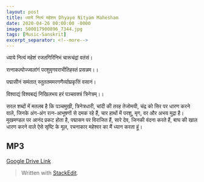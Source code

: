 ```yaml
---
layout: post
title: ध्याये नित्यं महेशम Dhyaye Nityam Mahesham
date: 2020-04-26 00:00:00 -0000
image: 500017900896_7344.jpg
tags: [Music-Sanskrit]
excerpt_separator: <!--more-->
---
```

 <!--more-->

ध्याये नित्यं महेशं रजतगिरिनिभं चारूचंद्रां वतंसं।

रत्नाकल्पोज्ज्वलांगं परशुमृगवराभीतिहस्तं प्रसन्नम।।

पद्मासीनं समंतात् स्तुततममरगणैर्व्याघ्रकृत्तिं वसानं।

विश्वाद्यं विश्वबद्यं निखिलभय हरं पञ्चवक्त्रं त्रिनेत्रम्।।

सरल शब्दों में मतलब है कि पञ्चमुखी, त्रिनेत्रधारी, चांदी की तरह तेजोमयी, चंद्र को सिर पर धारण करने वाले, जिनके अंग-अंग रत्न-आभूषणों से दमक रहे हैं, चार हाथों में परशु, मृग, वर और अभय मुद्रा है। मुखमण्डल पर आनंद प्रकट होता है, पद्मासन पर विराजित हैं, सारे देव, जिनकी वंदना करते हैं, बाघ की खाल धारण करने वाले ऐसे सृष्टि के मूल, रचनाकार महेश्वर का मैं ध्यान करता हूं।

## MP3

[Google Drive Link][Google Drive Link]

[Google Drive Link]: https://drive.google.com/file/d/1mCXKoewQeUopg6kUlBqQ0BUmkffXCzfM/view?usp=sharing

> Written with [StackEdit](https://stackedit.io/).
